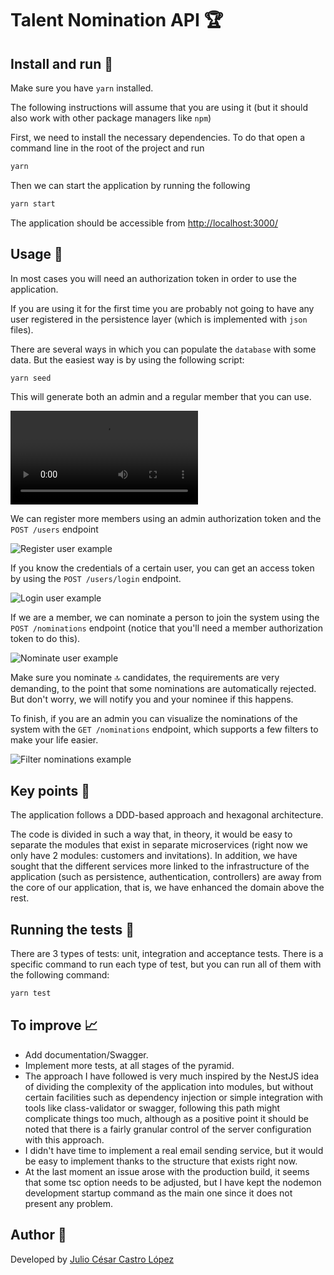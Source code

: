# Talent Nomination API 🏆

## Install and run 💾

Make sure you have `yarn` installed.

The following instructions will assume that you are using it (but it should also work with other package managers like `npm`)

First, we need to install the necessary dependencies. To do that open a command line in the root of the project and run

```bash
yarn
```

Then we can start the application by running the following

```bash
yarn start
```

The application should be accessible from [http://localhost:3000/](http://localhost:3000/)

## Usage 🔬

In most cases you will need an authorization token in order to use the application.

If you are using it for the first time you are probably not going to have any user registered in the persistence layer (which is implemented with `json` files).

There are several ways in which you can populate the `database` with some data. But the easiest way is by using the following script:

```bash
yarn seed
```

This will generate both an admin and a regular member that you can use.

![Seed example](./seed.mov)

We can register more members using an admin authorization token and the `POST /users` endpoint

![Register user example](https://media3.giphy.com/media/oXQBBMLX6IQFRlD6mU/giphy.gif?cid=790b7611484be51fa7b00a0dd7ce31d68c83f6716bfe4acd&rid=giphy.gif&ct=g)

If you know the credentials of a certain user, you can get an access token by using the `POST /users/login` endpoint.

![Login user example](https://media4.giphy.com/media/tzMaRfuKUrRUJkyaM8/giphy.gif?cid=790b761113ab4fac6f6bce61d21cc16ea7fa95ea06ae21be&rid=giphy.gif&ct=g)

If we are a member, we can nominate a person to join the system using the `POST /nominations` endpoint (notice that you'll need a member authorization token to do this).

![Nominate user example](https://media4.giphy.com/media/iJt2iNmgeTYgGIINe9/giphy.gif?cid=790b7611ba0e3a4b4e717935d70ed1e1b8962cab9ce37fb0&rid=giphy.gif&ct=g)

Make sure you nominate 🔝 candidates, the requirements are very demanding, to the point that some nominations are automatically rejected. But don't worry, we will notify you and your nominee if this happens.

To finish, if you are an admin you can visualize the nominations of the system with the `GET /nominations` endpoint, which supports a few filters to make your life easier.

![Filter nominations example](https://media2.giphy.com/media/zvaK7Et2nS8WoER5HZ/giphy.gif?cid=790b76112c128b4036220742b382baa9bed2b85fac184f08&rid=giphy.gif&ct=g)

## Key points 🧐

The application follows a DDD-based approach and hexagonal architecture.

The code is divided in such a way that, in theory, it would be easy to separate the modules that exist in separate microservices (right now we only have 2 modules: customers and invitations). In addition, we have sought that the different services more linked to the infrastructure of the application (such as persistence, authentication, controllers) are away from the core of our application, that is, we have enhanced the domain above the rest.

## Running the tests 🧪

There are 3 types of tests: unit, integration and acceptance tests. There is a specific command to run each type of test, but you can run all of them with the following command:

```bash
yarn test
```

## To improve 📈

- Add documentation/Swagger.
- Implement more tests, at all stages of the pyramid.
- The approach I have followed is very much inspired by the NestJS idea of dividing the complexity of the application into modules, but without certain facilities such as dependency injection or simple integration with tools like class-validator or swagger, following this path might complicate things too much, although as a positive point it should be noted that there is a fairly granular control of the server configuration with this approach.
- I didn't have time to implement a real email sending service, but it would be easy to implement thanks to the structure that exists right now.
- At the last moment an issue arose with the production build, it seems that some tsc option needs to be adjusted, but I have kept the nodemon development startup command as the main one since it does not present any problem.

## Author 🦸

Developed by [Julio César Castro López](https://linkedin.com/in/julio-cesar-castro-lopez-b759491b0)
